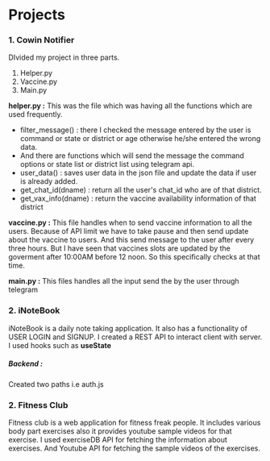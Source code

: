 # Projects



### 1. Cowin Notifier

DIvided my project in three parts.
1. Helper.py
2. Vaccine.py
3. Main.py

**helper.py :** This was the file which was having all the functions which are used frequently.
* filter_message() : there I checked the message entered by the user is command or state or district or age otherwise he/she entered the wrong data.
* And there are functions which will send the message the command options or state list or district list using telegram api. 
* user_data() : saves user data in the json file and update the data if user is already added.
* get_chat_id(dname) : return all the user's chat_id who are of that district.
* get_vax_info(dname) : return the vaccine availability information of that district

**vaccine.py :** This file handles when to send vaccine information to all the users. Because of API limit we have to take pause and then send update about the vaccine to users.
And this send message to the user after every three hours. But I have seen that vaccines slots are updated by the goverment after 10:00AM before 12 noon. So this specifically checks at that time.

**main.py :** This files handles all the input send the by the user through telegram



### 2. iNoteBook

iNoteBook is a daily note taking application. It also has a functionality of USER LOGIN and SIGNUP. I created a REST API to interact client with server. I used hooks such as **useState**

##### Backend :
Created two paths i.e  auth.js




### 2. Fitness Club
Fitness club is a web application for fitness freak people. It includes various body part exercises also it provides youtube sample videos for that exercise. I used exerciseDB API for fetching the information about exercises. And Youtube API for fetching the sample videos of the exercises. 